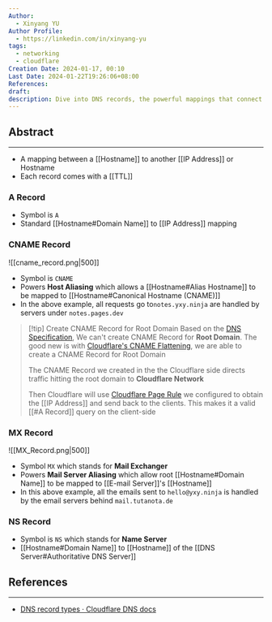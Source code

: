 ```yaml
---
Author:
  - Xinyang YU
Author Profile:
  - https://linkedin.com/in/xinyang-yu
tags:
  - networking
  - cloudflare
Creation Date: 2024-01-17, 00:10
Last Date: 2024-01-22T19:26:06+08:00
References: 
draft: 
description: Dive into DNS records, the powerful mappings that connect hostnames to IP addresses, email servers, and more. ️ Explore A, CNAME, MX, and NS records, and learn how they keep your online experience seamless.
---
```

## Abstract
---
- A mapping between a [[Hostname]] to another [[IP Address]] or Hostname
- Each record comes with a [[TTL]]
### A Record
- Symbol is ``A``
- Standard [[Hostname#Domain Name]] to [[IP Address]] mapping

### CNAME Record
![[cname_record.png|500]]
- Symbol is `CNAME`
- Powers **Host Aliasing** which allows a [[Hostname#Alias Hostname]] to be mapped to [[Hostname#Canonical Hostname (CNAME)]]
- In the above example, all requests go to`notes.yxy.ninja` are handled by servers under `notes.pages.dev`

>[!tip] Create CNAME Record for Root Domain
>Based on the [DNS Specification](https://www.ietf.org/rfc/rfc1035.txt), We can't create CNAME Record for **Root Domain**. The good new is with [Cloudflare's CNAME Flattening](https://blog.cloudflare.com/introducing-cname-flattening-rfc-compliant-cnames-at-a-domains-root/), we are able to create a CNAME Record for Root Domain
>
>The CNAME Record we created in the the Cloudflare side directs traffic hitting the root domain to **Cloudflare Network**
>
>Then Cloudflare will use [Cloudflare Page Rule](https://developers.cloudflare.com/rules/page-rules/how-to/url-forwarding/) we configured to obtain the [[IP Address]] and send back to the clients. This makes it a valid [[#A Record]] query on the client-side
### MX Record
![[MX_Record.png|500]]
- Symbol ``MX`` which stands for **Mail Exchanger**
- Powers **Mail Server Aliasing** which allow root [[Hostname#Domain Name]] to be mapped to [[E-mail Server]]'s [[Hostname]]
- In this above example, all the emails sent to `hello@yxy.ninja` is handled by the email servers behind `mail.tutanota.de`


### NS Record
- Symbol is ``NS`` which stands for **Name Server** 
- [[Hostname#Domain Name]] to [[Hostname]] of the [[DNS Server#Authoritative DNS Server]]


## References
---
- [DNS record types · Cloudflare DNS docs](https://developers.cloudflare.com/dns/manage-dns-records/reference/dns-record-types/)
